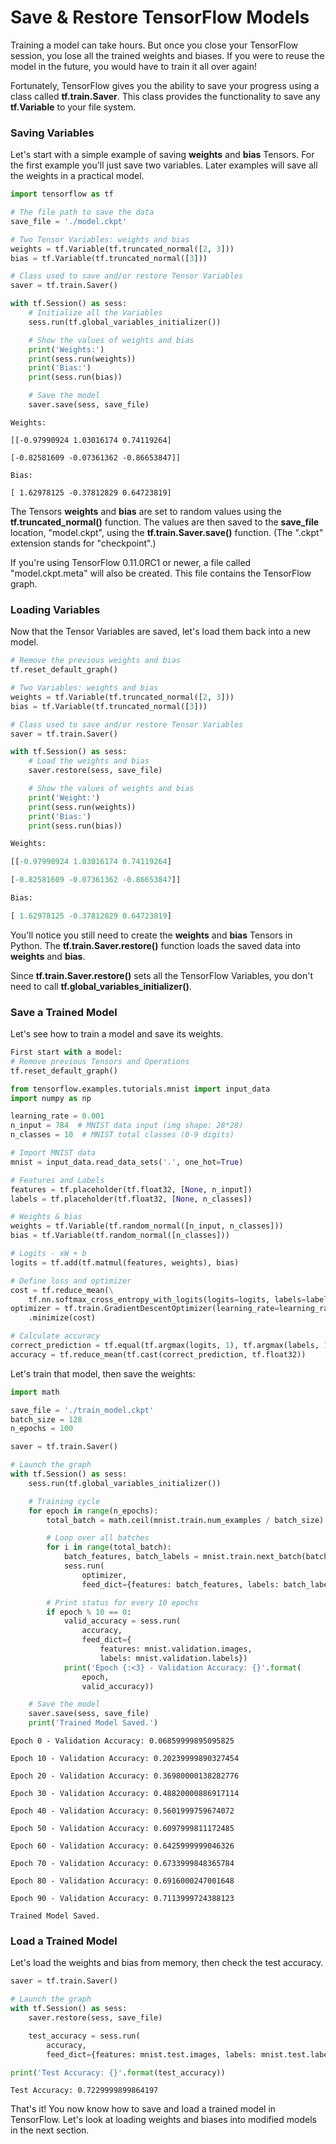 # Save & Restore TensorFlow Models

Training a model can take hours. But once you close your TensorFlow session, you lose all the trained weights and biases. If you were to reuse the model in the future, you would have to train it all over again!

Fortunately, TensorFlow gives you the ability to save your progress using a class called **tf.train.Saver**. This class provides the functionality to save any **tf.Variable** to your file system.

### Saving Variables

Let's start with a simple example of saving **weights** and **bias** Tensors. For the first example you'll just save two variables. Later examples will save all the weights in a practical model.

```python
import tensorflow as tf

# The file path to save the data
save_file = './model.ckpt'

# Two Tensor Variables: weights and bias
weights = tf.Variable(tf.truncated_normal([2, 3]))
bias = tf.Variable(tf.truncated_normal([3]))

# Class used to save and/or restore Tensor Variables
saver = tf.train.Saver()

with tf.Session() as sess:
    # Initialize all the Variables
    sess.run(tf.global_variables_initializer())

    # Show the values of weights and bias
    print('Weights:')
    print(sess.run(weights))
    print('Bias:')
    print(sess.run(bias))

    # Save the model
    saver.save(sess, save_file)
```

```
Weights:

[[-0.97990924 1.03016174 0.74119264]

[-0.82581609 -0.07361362 -0.86653847]]

Bias:

[ 1.62978125 -0.37812829 0.64723819]
```

The Tensors **weights** and **bias** are set to random values using the **tf.truncated_normal()** function. The values are then saved to the **save_file** location, "model.ckpt", using the **tf.train.Saver.save()** function. (The ".ckpt" extension stands for "checkpoint".)

If you're using TensorFlow 0.11.0RC1 or newer, a file called "model.ckpt.meta" will also be created. This file contains the TensorFlow graph.

### Loading Variables

Now that the Tensor Variables are saved, let's load them back into a new model.

```python
# Remove the previous weights and bias
tf.reset_default_graph()

# Two Variables: weights and bias
weights = tf.Variable(tf.truncated_normal([2, 3]))
bias = tf.Variable(tf.truncated_normal([3]))

# Class used to save and/or restore Tensor Variables
saver = tf.train.Saver()

with tf.Session() as sess:
    # Load the weights and bias
    saver.restore(sess, save_file)

    # Show the values of weights and bias
    print('Weight:')
    print(sess.run(weights))
    print('Bias:')
    print(sess.run(bias))
```

```python
Weights:

[[-0.97990924 1.03016174 0.74119264]

[-0.82581609 -0.07361362 -0.86653847]]

Bias:

[ 1.62978125 -0.37812829 0.64723819]
```

You'll notice you still need to create the **weights** and **bias** Tensors in Python. The **tf.train.Saver.restore()** function loads the saved data into **weights** and **bias**.

Since **tf.train.Saver.restore()** sets all the TensorFlow Variables, you don't need to call **tf.global_variables_initializer()**.

### Save a Trained Model

Let's see how to train a model and save its weights.

```python
First start with a model:
# Remove previous Tensors and Operations
tf.reset_default_graph()

from tensorflow.examples.tutorials.mnist import input_data
import numpy as np

learning_rate = 0.001
n_input = 784  # MNIST data input (img shape: 28*28)
n_classes = 10  # MNIST total classes (0-9 digits)

# Import MNIST data
mnist = input_data.read_data_sets('.', one_hot=True)

# Features and Labels
features = tf.placeholder(tf.float32, [None, n_input])
labels = tf.placeholder(tf.float32, [None, n_classes])

# Weights & bias
weights = tf.Variable(tf.random_normal([n_input, n_classes]))
bias = tf.Variable(tf.random_normal([n_classes]))

# Logits - xW + b
logits = tf.add(tf.matmul(features, weights), bias)

# Define loss and optimizer
cost = tf.reduce_mean(\
    tf.nn.softmax_cross_entropy_with_logits(logits=logits, labels=labels))
optimizer = tf.train.GradientDescentOptimizer(learning_rate=learning_rate)\
    .minimize(cost)

# Calculate accuracy
correct_prediction = tf.equal(tf.argmax(logits, 1), tf.argmax(labels, 1))
accuracy = tf.reduce_mean(tf.cast(correct_prediction, tf.float32))
```

Let's train that model, then save the weights:

```python
import math

save_file = './train_model.ckpt'
batch_size = 128
n_epochs = 100

saver = tf.train.Saver()

# Launch the graph
with tf.Session() as sess:
    sess.run(tf.global_variables_initializer())

    # Training cycle
    for epoch in range(n_epochs):
        total_batch = math.ceil(mnist.train.num_examples / batch_size)

        # Loop over all batches
        for i in range(total_batch):
            batch_features, batch_labels = mnist.train.next_batch(batch_size)
            sess.run(
                optimizer,
                feed_dict={features: batch_features, labels: batch_labels})

        # Print status for every 10 epochs
        if epoch % 10 == 0:
            valid_accuracy = sess.run(
                accuracy,
                feed_dict={
                    features: mnist.validation.images,
                    labels: mnist.validation.labels})
            print('Epoch {:<3} - Validation Accuracy: {}'.format(
                epoch,
                valid_accuracy))

    # Save the model
    saver.save(sess, save_file)
    print('Trained Model Saved.')
```

```
Epoch 0 - Validation Accuracy: 0.06859999895095825

Epoch 10 - Validation Accuracy: 0.20239999890327454

Epoch 20 - Validation Accuracy: 0.36980000138282776

Epoch 30 - Validation Accuracy: 0.48820000886917114

Epoch 40 - Validation Accuracy: 0.5601999759674072

Epoch 50 - Validation Accuracy: 0.6097999811172485

Epoch 60 - Validation Accuracy: 0.6425999999046326

Epoch 70 - Validation Accuracy: 0.6733999848365784

Epoch 80 - Validation Accuracy: 0.6916000247001648

Epoch 90 - Validation Accuracy: 0.7113999724388123

Trained Model Saved.
```

### Load a Trained Model

Let's load the weights and bias from memory, then check the test accuracy.

```python
saver = tf.train.Saver()

# Launch the graph
with tf.Session() as sess:
    saver.restore(sess, save_file)

    test_accuracy = sess.run(
        accuracy,
        feed_dict={features: mnist.test.images, labels: mnist.test.labels})

print('Test Accuracy: {}'.format(test_accuracy))
```

```
Test Accuracy: 0.7229999899864197
```

That's it! You now know how to save and load a trained model in TensorFlow. Let's look at loading weights and biases into modified models in the next section.
